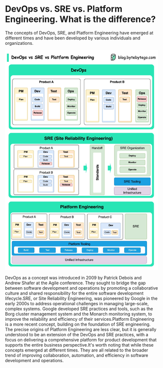 # DevOps vs. SRE vs. Platform Engineering. What is the difference?

The concepts of DevOps, SRE, and Platform Engineering have emerged at different times and have been developed by various individuals and organizations.<p>
  <img src="../images/devops-sre-platform.jpg" />
</p>
DevOps as a concept was introduced in 2009 by Patrick Debois and Andrew Shafer at the Agile conference. They sought to bridge the gap between software development and operations by promoting a collaborative culture and shared responsibility for the entire software development lifecycle.SRE, or Site Reliability Engineering, was pioneered by Google in the early 2000s to address operational challenges in managing large-scale, complex systems. Google developed SRE practices and tools, such as the Borg cluster management system and the Monarch monitoring system, to improve the reliability and efficiency of their services.Platform Engineering is a more recent concept, building on the foundation of SRE engineering. The precise origins of Platform Engineering are less clear, but it is generally understood to be an extension of the DevOps and SRE practices, with a focus on delivering a comprehensive platform for product development that supports the entire business perspective.It's worth noting that while these concepts emerged at different times. They are all related to the broader trend of improving collaboration, automation, and efficiency in software development and operations.